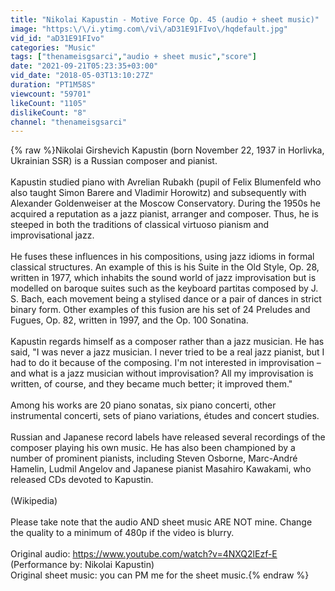 ```yaml
---
title: "Nikolai Kapustin - Motive Force Op. 45 (audio + sheet music)"
image: "https:\/\/i.ytimg.com\/vi\/aD31E91FIvo\/hqdefault.jpg"
vid_id: "aD31E91FIvo"
categories: "Music"
tags: ["thenameisgsarci","audio + sheet music","score"]
date: "2021-09-21T05:23:35+03:00"
vid_date: "2018-05-03T13:10:27Z"
duration: "PT1M58S"
viewcount: "59701"
likeCount: "1105"
dislikeCount: "8"
channel: "thenameisgsarci"
---
```

{% raw %}Nikolai Girshevich Kapustin (born November 22, 1937 in Horlivka, Ukrainian SSR) is a Russian composer and pianist.<br /><br />Kapustin studied piano with Avrelian Rubakh (pupil of Felix Blumenfeld who also taught Simon Barere and Vladimir Horowitz) and subsequently with Alexander Goldenweiser at the Moscow Conservatory. During the 1950s he acquired a reputation as a jazz pianist, arranger and composer. Thus, he is steeped in both the traditions of classical virtuoso pianism and improvisational jazz.<br /><br />He fuses these influences in his compositions, using jazz idioms in formal classical structures. An example of this is his Suite in the Old Style, Op. 28, written in 1977, which inhabits the sound world of jazz improvisation but is modelled on baroque suites such as the keyboard partitas composed by J. S. Bach, each movement being a stylised dance or a pair of dances in strict binary form. Other examples of this fusion are his set of 24 Preludes and Fugues, Op. 82, written in 1997, and the Op. 100 Sonatina.<br /><br />Kapustin regards himself as a composer rather than a jazz musician. He has said, &quot;I was never a jazz musician. I never tried to be a real jazz pianist, but I had to do it because of the composing. I'm not interested in improvisation – and what is a jazz musician without improvisation? All my improvisation is written, of course, and they became much better; it improved them.&quot;<br /><br />Among his works are 20 piano sonatas, six piano concerti, other instrumental concerti, sets of piano variations, études and concert studies.<br /><br />Russian and Japanese record labels have released several recordings of the composer playing his own music. He has also been championed by a number of prominent pianists, including Steven Osborne, Marc-André Hamelin, Ludmil Angelov and Japanese pianist Masahiro Kawakami, who released CDs devoted to Kapustin.<br /><br />(Wikipedia)<br /><br />Please take note that the audio AND sheet music ARE NOT mine. Change the quality to a minimum of 480p if the video is blurry.<br /><br />Original audio: <a rel="nofollow" target="blank" href="https://www.youtube.com/watch?v=4NXQ2lEzf-E">https://www.youtube.com/watch?v=4NXQ2lEzf-E</a><br />(Performance by: Nikolai Kapustin)<br />Original sheet music: you can PM me for the sheet music.{% endraw %}
